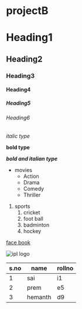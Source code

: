 # projectB
# Heading1
## Heading2
### Heading3
#### Heading4
##### Heading5
###### Heading6

*italic type*

**bold type**

***bold and italian type***

* movies
  * Action
  * Drama
  * Comedy
  * Thriller
  
1. sports
    1. cricket
    2. foot ball
    3. badminton
    4. hockey
    
[face book](https://www.google.com/search?channel=fs&client=ubuntu&q=facebook)

![ipl logo](https://static.india.com/wp-content/uploads/2020/08/IPL-Logo.jpg?impolicy=Medium_Resize&w=1200&h=800)


s.no|name|rollno
-----|----|-----
1|sai|i1
2|prem|e5
3|hemanth|d9
  
